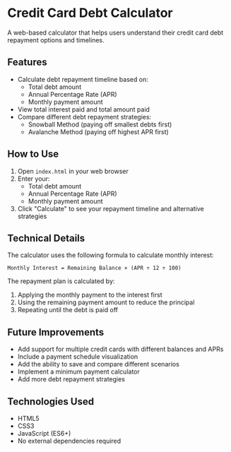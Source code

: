 # Credit Card Debt Calculator

A web-based calculator that helps users understand their credit card debt repayment options and timelines.

## Features

- Calculate debt repayment timeline based on:
  - Total debt amount
  - Annual Percentage Rate (APR)
  - Monthly payment amount
- View total interest paid and total amount paid
- Compare different debt repayment strategies:
  - Snowball Method (paying off smallest debts first)
  - Avalanche Method (paying off highest APR first)

## How to Use

1. Open `index.html` in your web browser
2. Enter your:
   - Total debt amount
   - Annual Percentage Rate (APR)
   - Monthly payment amount
3. Click "Calculate" to see your repayment timeline and alternative strategies

## Technical Details

The calculator uses the following formula to calculate monthly interest:
```
Monthly Interest = Remaining Balance × (APR ÷ 12 ÷ 100)
```

The repayment plan is calculated by:
1. Applying the monthly payment to the interest first
2. Using the remaining payment amount to reduce the principal
3. Repeating until the debt is paid off

## Future Improvements

- Add support for multiple credit cards with different balances and APRs
- Include a payment schedule visualization
- Add the ability to save and compare different scenarios
- Implement a minimum payment calculator
- Add more debt repayment strategies

## Technologies Used

- HTML5
- CSS3
- JavaScript (ES6+)
- No external dependencies required 